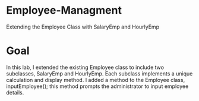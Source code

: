 # Employee-Managment
Extending the Employee Class with SalaryEmp and HourlyEmp

# Goal
In this lab, I extended the existing Employee class to include two
subclasses, SalaryEmp and HourlyEmp. Each subclass implements a
unique calculation and display method. I added a method to the
Employee class, inputEmployee(); this method prompts the
administrator to input employee details.
